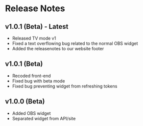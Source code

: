 # Release Notes

## v1.0.1 (Beta) - Latest
- Released TV mode v1
- Fixed a text overflowing bug related to the normal OBS widget
- Added the releasenotes to our website footer

## v1.0.1 (Beta)
- Recoded front-end
- Fixed bug with beta mode
- Fixed bug preventing widget from refreshing tokens

## v1.0.0 (Beta)
- Added OBS widget
- Separated widget from API/site
